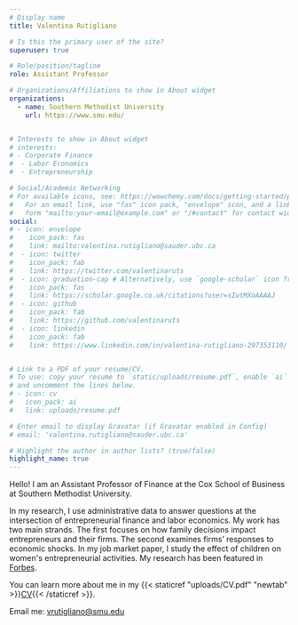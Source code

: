 ```yaml
---
# Display name
title: Valentina Rutigliano

# Is this the primary user of the site?
superuser: true

# Role/position/tagline
role: Assistant Professor

# Organizations/Affiliations to show in About widget
organizations:
  - name: Southern Methodist University
    url: https://www.smu.edu/


# Interests to show in About widget
# interests:
# - Corporate Finance
#  - Labor Economics
#  - Entrepreneurship

# Social/Academic Networking
# For available icons, see: https://wowchemy.com/docs/getting-started/page-builder/#icons
#   For an email link, use "fas" icon pack, "envelope" icon, and a link in the
#   form "mailto:your-email@example.com" or "/#contact" for contact widget.
social:
# - icon: envelope
#    icon_pack: fas
#    link: mailto:valentina.rutigliano@sauder.ubc.ca
#  - icon: twitter
#    icon_pack: fab
#    link: https://twitter.com/valentinaruts
#  - icon: graduation-cap # Alternatively, use `google-scholar` icon from `ai` icon pack
#    icon_pack: fas
#    link: https://scholar.google.co.uk/citations?user=sIwtMXoAAAAJ
#  - icon: github
#    icon_pack: fab
#    link: https://github.com/valentinaruts
#  - icon: linkedin
#    icon_pack: fab
#    link: https://www.linkedin.com/in/valentina-rutigliano-297353110/


# Link to a PDF of your resume/CV.
# To use: copy your resume to `static/uploads/resume.pdf`, enable `ai` icons in `params.toml`,
# and uncomment the lines below.
# - icon: cv
#   icon_pack: ai
#   link: uploads/resume.pdf

# Enter email to display Gravatar (if Gravatar enabled in Config)
# email: 'valentina.rutigliano@sauder.ubc.ca'

# Highlight the author in author lists? (true/false)
highlight_name: true
---
```

Hello! I am an Assistant Professor of Finance at the Cox School of Business at Southern Methodist University.

In my research, I use administrative data to answer questions at the intersection of entrepreneurial finance and labor economics. My work has two main
strands. The first focuses on how family decisions impact entrepreneurs and their firms. The second
examines firms’ responses to economic shocks. In my job market paper, I study the effect of children on women's entrepreneurial activities. My research has been featured in <a href="https://www.forbes.com/sites/kimelsesser/2024/12/02/new-study-reveals-motherhoods-toll-on-women-entrepreneurs/" target="_blank">Forbes</a>.

You can learn more about me in my {{< staticref "uploads/CV.pdf" "newtab" >}}<ins>CV</ins>{{< /staticref >}}. 

Email me: vrutigliano@smu.edu

